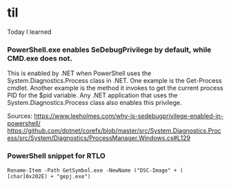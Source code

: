 # til
Today I learned

### PowerShell.exe enables SeDebugPrivilege by default, while CMD.exe does not.
This is enabled by .NET when PowerShell uses the System.Diagnostics.Process class in .NET. One example is the Get-Process cmdlet. Another example is the method it invokes to get the current process PID for the $pid variable. Any .NET application that uses the System.Diagnostics.Process class also enables this privilege. 

Sources:
https://www.leeholmes.com/why-is-sedebugprivilege-enabled-in-powershell/
https://github.com/dotnet/corefx/blob/master/src/System.Diagnostics.Process/src/System/Diagnostics/ProcessManager.Windows.cs#L129

### PowerShell snippet for RTLO 
``Rename-Item -Path GetSymbol.exe -NewName ("DSC-Image" + ( [char]0x202E) + "gepj.exe")``

